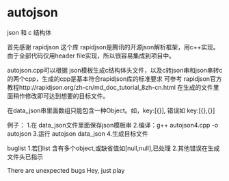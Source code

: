 # autojson
json 和 c 结构体

首先感谢 rapidjson 这个库
rapidjson是腾讯的开源json解析框架，用c++实现。由于全部代码仅用header file实现，所以很容易集成到项目中。

autojson.cpp可以根据 json模板生成c结构体头文件，以及c转json串和json串转c的两个cpp，生成的cpp是基本符合rapidjson库的标准要求
可参考 rapidjson官方教程http://rapidjson.org/zh-cn/md_doc_tutorial_8zh-cn.html
在生成的文件里面稍作修改即可达到想要的目标文件。

在data_json串里面数组只能包含一种Object。如，key:[{}], 错误如 key:[{},{}]

例子：
1.在 data_json文件里面保存json模板串
2.编译：g++ autojson4.cpp -o autojson
3.运行 autojson data_json
4.生成目标文件

buglist
1.若[]list 含有多个object,或缺省值如[null,null],已处理
2.其他错误在生成文件头已指示

There are unexpected bugs
Hey, just play
